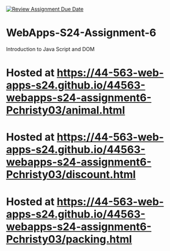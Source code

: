[![Review Assignment Due Date](https://classroom.github.com/assets/deadline-readme-button-24ddc0f5d75046c5622901739e7c5dd533143b0c8e959d652212380cedb1ea36.svg)](https://classroom.github.com/a/1Z6dGCon)
# WebApps-S24-Assignment-6
Introduction to Java Script and DOM

# Hosted at  https://44-563-web-apps-s24.github.io/44563-webapps-s24-assignment6-Pchristy03/animal.html
# Hosted at  https://44-563-web-apps-s24.github.io/44563-webapps-s24-assignment6-Pchristy03/discount.html
# Hosted at  https://44-563-web-apps-s24.github.io/44563-webapps-s24-assignment6-Pchristy03/packing.html
